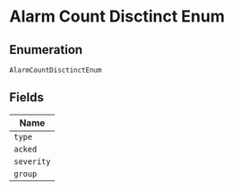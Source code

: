 
# Alarm Count Disctinct Enum

## Enumeration

`AlarmCountDisctinctEnum`

## Fields

| Name |
|  --- |
| `type` |
| `acked` |
| `severity` |
| `group` |

